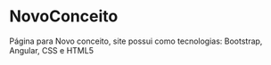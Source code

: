 # NovoConceito
Página para Novo conceito, site possui como tecnologias: Bootstrap, Angular, CSS e HTML5
